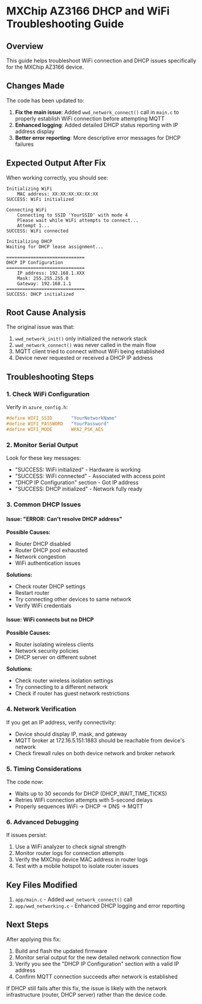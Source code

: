# MXChip AZ3166 DHCP and WiFi Troubleshooting Guide

## Overview
This guide helps troubleshoot WiFi connection and DHCP issues specifically for the MXChip AZ3166 device.

## Changes Made
The code has been updated to:
1. **Fix the main issue**: Added `wwd_network_connect()` call in `main.c` to properly establish WiFi connection before attempting MQTT
2. **Enhanced logging**: Added detailed DHCP status reporting with IP address display
3. **Better error reporting**: More descriptive error messages for DHCP failures

## Expected Output After Fix
When working correctly, you should see:
```
Initializing WiFi
	MAC address: XX:XX:XX:XX:XX:XX
SUCCESS: WiFi initialized

Connecting WiFi
	Connecting to SSID 'YourSSID' with mode 4
	Please wait while WiFi attempts to connect...
	Attempt 1...
SUCCESS: WiFi connected

Initializing DHCP
Waiting for DHCP lease assignment...

=============================
DHCP IP Configuration
=============================
	IP address: 192.168.1.XXX
	Mask: 255.255.255.0
	Gateway: 192.168.1.1
=============================
SUCCESS: DHCP initialized
```

## Root Cause Analysis
The original issue was that:
1. `wwd_network_init()` only initialized the network stack
2. `wwd_network_connect()` was never called in the main flow
3. MQTT client tried to connect without WiFi being established
4. Device never requested or received a DHCP IP address

## Troubleshooting Steps

### 1. Check WiFi Configuration
Verify in `azure_config.h`:
```c
#define WIFI_SSID       "YourNetworkName"
#define WIFI_PASSWORD   "YourPassword"  
#define WIFI_MODE       WPA2_PSK_AES
```

### 2. Monitor Serial Output
Look for these key messages:
- "SUCCESS: WiFi initialized" - Hardware is working
- "SUCCESS: WiFi connected" - Associated with access point
- "DHCP IP Configuration" section - Got IP address
- "SUCCESS: DHCP initialized" - Network fully ready

### 3. Common DHCP Issues

#### Issue: "ERROR: Can't resolve DHCP address"
**Possible Causes:**
- Router DHCP disabled
- Router DHCP pool exhausted
- Network congestion
- WiFi authentication issues

**Solutions:**
- Check router DHCP settings
- Restart router
- Try connecting other devices to same network
- Verify WiFi credentials

#### Issue: WiFi connects but no DHCP
**Possible Causes:**
- Router isolating wireless clients
- Network security policies
- DHCP server on different subnet

**Solutions:**
- Check router wireless isolation settings
- Try connecting to a different network
- Check if router has guest network restrictions

### 4. Network Verification
If you get an IP address, verify connectivity:
- Device should display IP, mask, and gateway
- MQTT broker at 172.16.5.151:1883 should be reachable from device's network
- Check firewall rules on both device network and broker network

### 5. Timing Considerations
The code now:
- Waits up to 30 seconds for DHCP (DHCP_WAIT_TIME_TICKS)
- Retries WiFi connection attempts with 5-second delays
- Properly sequences WiFi → DHCP → DNS → MQTT

### 6. Advanced Debugging
If issues persist:
1. Use a WiFi analyzer to check signal strength
2. Monitor router logs for connection attempts
3. Verify the MXChip device MAC address in router logs
4. Test with a mobile hotspot to isolate router issues

## Key Files Modified
1. `app/main.c` - Added `wwd_network_connect()` call
2. `app/wwd_networking.c` - Enhanced DHCP logging and error reporting

## Next Steps
After applying this fix:
1. Build and flash the updated firmware
2. Monitor serial output for the new detailed network connection flow
3. Verify you see the "DHCP IP Configuration" section with a valid IP address
4. Confirm MQTT connection succeeds after network is established

If DHCP still fails after this fix, the issue is likely with the network infrastructure (router, DHCP server) rather than the device code.
